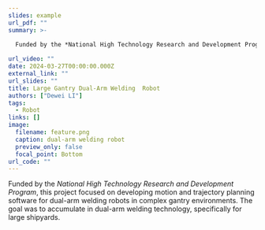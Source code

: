 ```yaml
---
slides: example
url_pdf: ""
summary: >-
  
  Funded by the *National High Technology Research and Development Program*, this project focused on developing motion and trajectory planning software for dual-arm welding robots in complex gantry environments. The goal was to accumulate  in dual-arm welding technology, specifically for large shipyards.

url_video: ""
date: 2024-03-27T00:00:00.000Z
external_link: ""
url_slides: ""
title: Large Gantry Dual-Arm Welding  Robot
authors: ["Dewei LI"]
tags:
  - Robot
links: []
image:
  filename: feature.png
  caption: dual-arm welding robot
  preview_only: false
  focal_point: Bottom
url_code: ""
---
```


Funded by the *National High Technology Research and Development Program*, this project focused on developing motion and trajectory planning software for dual-arm welding robots in complex gantry environments. The goal was to accumulate  in dual-arm welding technology, specifically for large shipyards.
